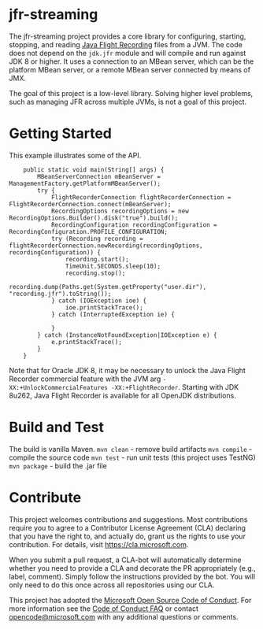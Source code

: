 # jfr-streaming 
The jfr-streaming project provides a core library for configuring, starting, stopping, 
and reading [Java Flight Recording](https://docs.oracle.com/javacomponents/jmc-5-4/jfr-runtime-guide/about.htm#JFRUH170)
files from a JVM. The code does not depend on the `jdk.jfr`
module and will compile and run against JDK 8 or higher. It uses a connection to an MBean
server, which can be the platform MBean server, or a remote MBean server connected by
means of JMX. 

The goal of this project is a low-level library. Solving higher level problems, such
as managing JFR across multiple JVMs, is not a goal of this project. 

# Getting Started
This example illustrates some of the API. 
```java:    
    public static void main(String[] args) {
        MBeanServerConnection mBeanServer = ManagementFactory.getPlatformMBeanServer();
        try {
            FlightRecorderConnection flightRecorderConnection = FlightRecorderConnection.connect(mBeanServer);
            RecordingOptions recordingOptions = new RecordingOptions.Builder().disk("true").build();
            RecordingConfiguration recordingConfiguration = RecordingConfiguration.PROFILE_CONFIGURATION;
            try (Recording recording = flightRecorderConnection.newRecording(recordingOptions, recordingConfiguration)) {
                recording.start();
                TimeUnit.SECONDS.sleep(10);
                recording.stop();
                recording.dump(Paths.get(System.getProperty("user.dir"), "recording.jfr").toString());
            } catch (IOException ioe) {
                ioe.printStackTrace();
            } catch (InterruptedException ie) {

            }
        } catch (InstanceNotFoundException|IOException e) {
            e.printStackTrace();
        }
    }
```
Note that for Oracle JDK 8, it may be necessary to unlock the Java Flight Recorder 
commercial feature with the JVM arg `-XX:+UnlockCommercialFeatures -XX:+FlightRecorder`. 
Starting with JDK 8u262, Java Flight Recorder is available for all OpenJDK distributions.

# Build and Test
The build is vanilla Maven.
`mvn clean` - remove build artifacts
`mvn compile` - compile the source code
`mvn test` - run unit tests (this project uses TestNG)
`mvn package` - build the .jar file

# Contribute

This project welcomes contributions and suggestions. Most contributions require you to
agree to a Contributor License Agreement (CLA) declaring that you have the right to,
and actually do, grant us the rights to use your contribution. For details, visit
https://cla.microsoft.com.

When you submit a pull request, a CLA-bot will automatically determine whether you need
to provide a CLA and decorate the PR appropriately (e.g., label, comment). Simply follow the
instructions provided by the bot. You will only need to do this once across all repositories using our CLA.

This project has adopted the [Microsoft Open Source Code of Conduct](https://opensource.microsoft.com/codeofconduct/).
For more information see the [Code of Conduct FAQ](https://opensource.microsoft.com/codeofconduct/faq/)
or contact [opencode@microsoft.com](mailto:opencode@microsoft.com) with any additional questions or comments.
